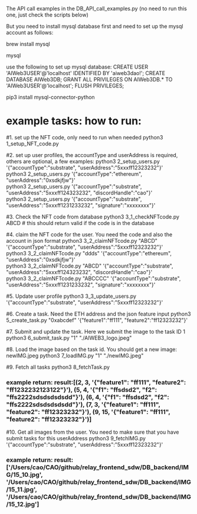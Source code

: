 The API call examples in the DB_API_call_examples.py (no need to run this one, just check the scripts below)

But you need to install mysql database first and need to set up the mysql account as follows:

brew install mysql

mysql

use the following to set up mysql database:
CREATE USER 'AIWeb3USER'@'localhost' IDENTIFIED BY 'aiweb3dao!';
CREATE DATABASE AIWeb3DB;
GRANT ALL PRIVILEGES ON AIWeb3DB.* TO 'AIWeb3USER'@'localhost';
FLUSH PRIVILEGES;

pip3 install mysql-connector-python


# example tasks: how to run: 
#1. set up the NFT code, only need to run when needed 
python3 1_setup_NFT_code.py

#2. set up user profiles, the accountType and userAddress is required, others are optional, a few examples:
python3 2_setup_users.py '{"accountType":"substrate", "userAddress":"5xxxff12323232"}'  
python3 2_setup_users.py '{"accountType":"ethereum", "userAddress":"0xsdkjfjw"}'  
python3 2_setup_users.py '{"accountType":"substrate", "userAddress":"5xxxff124323232", "discordHandle":"cao"}'  
python3 2_setup_users.py '{"accountType":"substrate", "userAddress":"5xxxff1231233232", "signature":"xxxxxxxx"}'

#3. Check the NFT code from database 
python3 3_1_checkNFTcode.py ABCD    # this should return valid if the code is in the database

#4. claim the NFT code for the user. You need the code and also the account in json format
python3 3_2_claimNFTcode.py "ABCD"  '{"accountType":"substrate", "userAddress":"5xxxff12323232"}'  
python3 3_2_claimNFTcode.py "ddds" '{"accountType":"ethereum", "userAddress":"0xsdkjfjw"}'  
python3 3_2_claimNFTcode.py "ABCD" '{"accountType":"substrate", "userAddress":"5xxxff124323232", "discordHandle":"cao"}'  
python3 3_2_claimNFTcode.py "ABCCCC" '{"accountType":"substrate", "userAddress":"5xxxff1231233232", "signature":"xxxxxxxx"}'

#5. Update user profile
python3 3_3_update_users.py '{"accountType":"substrate", "userAddress":"5xxxff12323232"}'

#6. Create a task. Need the ETH address and the json feature input
python3 5_create_task.py "0xabcdef" '{"feature1":"ff111", "feature2":"ff12323232"}'  

#7. Submit and update the task. Here we submit the image to the task ID 1 
python3 6_submit_task.py "1" "./AIWEB3_logo.jpeg"

#8. Load the image based on the task id. You should get a new image: newIMG.jpeg
python3 7_loadIMG.py "1" "./newIMG.jpeg"

#9. Fetch all tasks
python3 8_fetchTask.py
### example return: result:[(2, 3, '{"feature1": "ff111", "feature2": "ff1232232123122"}'), (5, 4, '{"f1": "ffsdsd2", "f2": "ffs2222sdsdsdsdsdd"}'), (6, 4, '{"f1": "ffsdsd2", "f2": "ffs2222sdsdsdsdsdd"}'), (7, 3, '{"feature1": "ff111", "feature2": "ff12323232"}'), (9, 15, '{"feature1": "ff111", "feature2": "ff12323232"}')]

#10. Get all images from the user. You need to make sure that you have submit tasks for this userAddress
python3 9_fetchIMG.py '{"accountType":"substrate", "userAddress":"5xxxff12323232"}'
### example return: result:['/Users/cao/CAO/github/relay_frontend_sdw/DB_backend/IMG/15_10.jpg', '/Users/cao/CAO/github/relay_frontend_sdw/DB_backend/IMG/15_11.jpg', '/Users/cao/CAO/github/relay_frontend_sdw/DB_backend/IMG/15_12.jpg']
